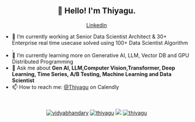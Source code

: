 <h2 align="center">👋 Hello! I'm Thiyagu.</h2>
<p align="center">
  <a href="https://www.linkedin.com/in/thiyagarajan-palaniyappan/">Linkedin</a>
</p>


- 🔭 I’m currently working at Senior Data Scientist Architect & 30+ Enterprise real time  usecase solved using 100+ Data Scientist Algorithm .
- 🌱 I’m currently learning more on Generative AI, LLM, Vector DB and GPU Distributed Programming
- 💬 Ask me about **Gen AI, LLM,Computer Vision,Transformer, Deep Learning, Time Series, A/B Testing, Machine Learning and Data Scientist**
- 📫 How to reach me: [@Thiyagu](https://calendly.com/plthiyagu) on Calendly

<p></br></p>
<p align="center">
  <a href="https://in.linkedin.com/in/vidyabhandary" target="blank"><img src="https://img.shields.io/badge/LinkedIn-0077B5?style=for-the-badge&logo=linkedin&logoColor=white" alt="vidyabhandary"/></a> 
  <a href="https://medium.com/@plthiyagu" target="blank"><img src="https://img.shields.io/badge/Medium-12100E?style=for-the-badge&logo=medium&logoColor=white" alt="thiyagu" /></a> 
  <a href="https://twitter.com/plthiyagu" target="blank"><img src="https://img.shields.io/badge/Twitter-1DA1F2?style=for-the-badge&logo=twitter&logoColor=white" /></a> 
  <a href="https://www.kaggle.com/plthiyagu" target="blank"><img src="https://img.shields.io/badge/KAGGLE-20BEFF?&style=for-the-badge&logo=kaggle&logoColor=white" alt="thiyagu"  /></a> 
</p>  



